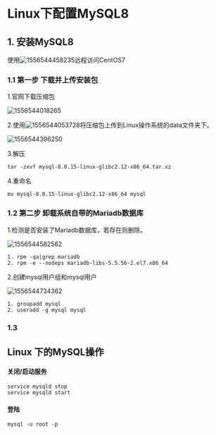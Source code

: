 # Linux下配置MySQL8

## 1. 安装MySQL8

使用![1556544458235](C:\Users\Luge\AppData\Roaming\Typora\typora-user-images\1556544458235.png)远程访问CentOS7

### 1.1 第一步 下载并上传安装包

1.官网下载压缩包

![1556544018265](C:\Users\Luge\AppData\Roaming\Typora\typora-user-images\1556544018265.png)

2.使用![1556544053728](C:\Users\Luge\AppData\Roaming\Typora\typora-user-images\1556544053728.png)将压缩包上传到Linux操作系统的data文件夹下。

![1556544396250](C:\Users\Luge\AppData\Roaming\Typora\typora-user-images\1556544396250.png)

3.解压

```linux
tar -zxvf mysql-8.0.15-linux-glibc2.12-x86_64.tar.xz
```

4.重命名

```linux
mv mysql-8.0.15-linux-glibc2.12-x86_64 mysql
```



### 1.2 第二步 卸载系统自带的Mariadb数据库

1.检测是否安装了Mariadb数据库，若存在则删除。

![1556544582562](C:\Users\Luge\AppData\Roaming\Typora\typora-user-images\1556544582562.png)

```
1. rpm -qa|grep mariadb
2. rpm -e --nodeps mariadb-libs-5.5.56-2.el7.x86_64
```

2.创建mysql用户组和mysql用户

![1556544734362](C:\Users\Luge\AppData\Roaming\Typora\typora-user-images\1556544734362.png)

```
1. groupadd mysql
2. useradd -g mysql mysql
```

### 1.3

## Linux 下的MySQL操作

#### 关闭/启动服务

```
service mysqld stop
service mysqld start
```

#### 登陆

```
mysql -u root -p 
```

